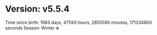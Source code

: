 # Version: v5.5.4
Time since birth: 1983 days, 47593 hours, 2855580 minutes, 171334800 seconds
Season: Winter ❄️

